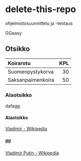 # delete-this-repo

ohjelmistosuunnittelu ja -testaus

GGeasy
## Otsikko
|Koirarotu|KPL|
|:---------|--:|
|Suomenpystykorva |30 |
|Saksanpaimenkoira|50 |
### Alaotsikko
dafagg
#### Alaotsikko
[Vladimir - Wikipedia](http://i4.mirror.co.uk/incoming/article7252128.ece/ALTERNATES/s615/Vladimir-Putin.jpg)
##### gg
[Vladimir Putin - Wikipedia](http://wikipedia.org/wiki/Vladimir_putin)
